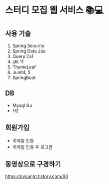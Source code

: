 # 스터디 모집 웹 서비스 📚💻
## 사용 기술
1. Spring Security
2. Spring Data Jpa
3. Query Dsl
4. jdk 11
5. ThymeLeaf
6. Junit4, 5
7. SpringBoot 
## DB
- Mysql 8.x  
- H2
## 회원가입
- 이메일 인증
- 이메일 인증 후 로그인 
## 동영상으로 구경하기
https://pyoungt.tistory.com/60
